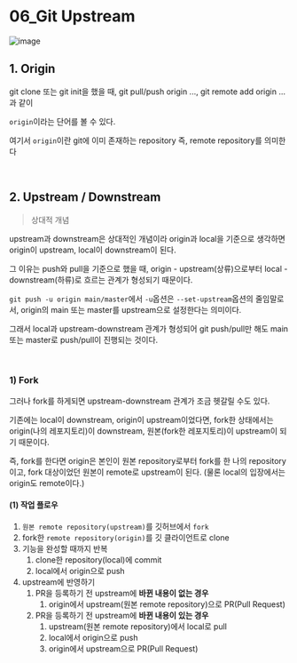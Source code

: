 # 06_Git Upstream

![image](https://user-images.githubusercontent.com/93081720/215497874-6f09a672-618d-410d-9106-e395f5021ef7.png)

## 1. Origin

git clone 또는 git init을 했을 때, git pull/push origin ..., git remote add origin ...과 같이

`origin`이라는 단어를 볼 수 있다.

여기서 `origin`이란 git에 이미 존재하는 repository 즉, remote repository를 의미한다

<br>

## 2. Upstream / Downstream

> 상대적 개념

upstream과 downstream은 상대적인 개념이라 origin과 local을 기준으로 생각하면 origin이 upstream, local이 downstream이 된다.

그 이유는 push와 pull을 기준으로 했을 때, origin - upstream(상류)으로부터 local - downstream(하류)로 흐르는 관계가 형성되기 때문이다.

`git push -u origin main/master`에서 `-u`옵션은 `--set-upstream`옵션의 줄임말로서, origin의 main 또는 master를 upstream으로 설정한다는 의미이다.

그래서 local과 upstream-downstream 관계가 형성되어 git push/pull만 해도 main 또는 master로 push/pull이 진행되는 것이다.

<br>

### 1) Fork

그러나 fork를 하게되면 upstream-downstream 관계가 조금 헷갈릴 수도 있다.

기존에는 local이 downstream, origin이 upstream이었다면, fork한 상태에서는 origin(나의 레포지토리)이 downstream, 원본(fork한 레포지토리)이 upstream이 되기 때문이다.

즉, fork를 한다면 origin은 본인이 원본 repository로부터 fork를 한 나의 repository이고, fork 대상이었던 원본이 remote로 upstream이 된다. (물론 local의 입장에서는 origin도 remote이다.)

#### (1) 작업 플로우

1. `원본 remote repository(upstream)`를 깃허브에서 `fork`
2. fork한 `remote repository(origin)`를 깃 클라이언트로 clone
3. 기능을 완성할 때까지 반복
   1. clone한 repository(local)에 commit
   2. local에서 origin으로 push
4. upstream에 반영하기
   1. PR을 등록하기 전 upstream에 **바뀐 내용이 없는 경우**
      1. origin에서 upstream(원본 remote repository)으로 PR(Pull Request)
   2. PR을 등록하기 전 upstream에 **바뀐 내용이 있는 경우**
      1. upstream(원본 remote repository)에서 local로 pull
      2. local에서 origin으로 push
      3. origin에서 upstream으로 PR(Pull Request)

<br>